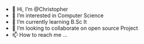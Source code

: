 - 👋 Hi, I’m @Christopher
- 👀 I’m interested in Computer Science 
- 🌱 I’m currently learning B.Sc It
- 💞️ I’m looking to collaborate on open source Project
- 📫 How to reach me ...

<!---
Christopherl32/Christopherl32 is a ✨ special ✨ repository because its `README.md` (this file) appears on your GitHub profile.
You can click the Preview link to take a look at your changes.
--->
